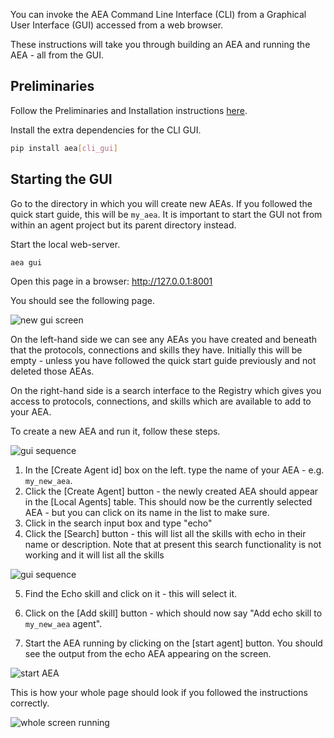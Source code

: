 You can invoke the AEA Command Line Interface (CLI) from a Graphical User Interface (GUI) accessed from a web browser.

These instructions will take you through building an AEA and running the AEA - all from the GUI.

## Preliminaries

Follow the Preliminaries and Installation instructions <a href="../quickstart" target="_blank">here</a>.

Install the extra dependencies for the CLI GUI.

``` bash
pip install aea[cli_gui]
```


## Starting the GUI

Go to the directory in which you will create new AEAs. If you followed the quick start guide, this will be `my_aea`. It is important to start the GUI not from within an agent project but its parent directory instead.

Start the local web-server.
``` bash
aea gui
```
Open this page in a browser: <a href="http://127.0.0.1:8001" target="_blank">http://127.0.0.1:8001</a>

You should see the following page.

<img src="../assets/cli_gui01_clean.png" alt="new gui screen" class="center">

On the left-hand side we can see any AEAs you have created and beneath that the protocols, connections and skills they have. Initially this will be empty - unless you have followed the quick start guide previously and not deleted those AEAs.

On the right-hand side is a search interface to the Registry which gives you access to protocols, connections, and skills which are available to add to your AEA.

To create a new AEA and run it, follow these steps.

<img src="../assets/cli_gui02_sequence_01.png" alt="gui sequence" class="center">

1. In the [Create Agent id] box on the left. type the name of your AEA - e.g. `my_new_aea`.
2. Click the [Create Agent] button - the newly created AEA should appear in the [Local Agents] table. This should now be the currently selected AEA - but you can click on its name in the list to make sure. 
3. Click in the search input box and type "echo"
4. Click the [Search] button - this will list all the skills with echo in their name or description. Note that at present this search functionality is not working and it will list all the skills

<img src="../assets/cli_gui02_sequence_02.png" alt="gui sequence" class="center">

5. Find the Echo skill and click on it - this will select it.
6. Click on the [Add skill] button - which should now say "Add echo skill to `my_new_aea` agent".

7. Start the AEA running by clicking on the [start agent] button. You should see the output from the echo AEA appearing on the screen.

<img src="../assets/cli_gui04_new_agent.png" alt="start AEA" class="center">

This is how your whole page should look if you followed the instructions correctly.

<img src="../assets/cli_gui05_full_running_agent.png" alt="whole screen running" class="center">

<br />
